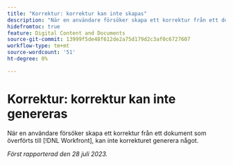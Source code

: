 ```yaml
---
title: "Korrektur: korrektur kan inte skapas"
description: "När en användare försöker skapa ett korrektur från ett dokument som överförts till Workfront, genereras inte korrekturet."
hidefromtoc: true
feature: Digital Content and Documents
source-git-commit: 13999f5de48f612de2a75d179d2c3af0c6727607
workflow-type: tm+mt
source-wordcount: '51'
ht-degree: 0%

---
```



# Korrektur: korrektur kan inte genereras

<!--Wf and WFP TOCs-->

När en användare försöker skapa ett korrektur från ett dokument som överförts till [!DNL Workfront], kan inte korrekturet generera något.

_Först rapporterad den 28 juli 2023._

